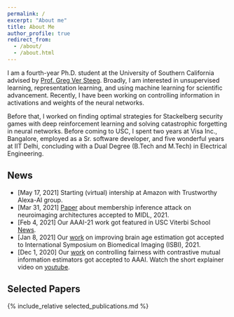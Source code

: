 ```yaml
---
permalink: /
excerpt: "About me"
title: About Me
author_profile: true
redirect_from:
  - /about/
  - /about.html
---
```


<!-- <head>
  <link rel="stylesheet" href="/assets/css/custom.css">
</head> -->


I am a fourth-year Ph.D. student at the University of Southern California advised by [Prof. Greg Ver Steeg](https://www.isi.edu/people/gregv/about). Broadly, I am interested in unsupervised learning, representation learning, and using machine learning for scientific advancement. Recently, I have been working on controlling information in activations and weights of the neural networks.

Before that, I worked on finding optimal strategies for Stackelberg security games with deep reinforcement learning and solving catastrophic forgetting in neural networks. Before coming to USC, I spent two years at Visa Inc., Bangalore, employed as a Sr. software developer, and five wonderful years at IIT Delhi, concluding with a Dual Degree (B.Tech and M.Tech) in Electrical Engineering.

## News

- [May 17, 2021] Starting (virtual) intership at Amazon with Trustworthy Alexa-AI group.
- [Mar 31, 2021] [Paper](https://openreview.net/forum?id=8lL_y9n-CV) about membership inference attack on neuroimaging architectures accepted to MIDL, 2021.
- [Feb 4, 2021] Our AAAI-21 work got featured in USC Viterbi School [News](https://viterbischool.usc.edu/news/2021/02/usc-at-aaai-21-algorithmic-fairness-electoral-college-strategy-de-biasing-machine-learning/).
- [Jan 8, 2021] Our [work](https://arxiv.org/abs/2102.04438) on improving brain age estimation got accepted to International Symposium on Biomedical Imaging (ISBI), 2021.
- [Dec 1, 2020] Our [work](https://arxiv.org/abs/2101.04108) on controlling fairness with contrastive mutual information estimators got accepted to AAAI. Watch the short explainer video on [youtube](https://youtu.be/f_paYisG3yo).



## Selected Papers
{% include_relative selected_publications.md %}



